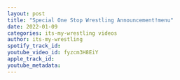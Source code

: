 ```yaml
---
layout: post
title: "Special One Stop Wrestling Announcement!menu"
date: 2022-01-09
categories: its-my-wrestling videos
author: its-my-wrestling
spotify_track_id: 
youtube_video_id: fyzcm3H8EiY
apple_track_id: 
youtube_metadata: 
---
```

